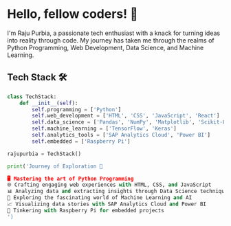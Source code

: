 <!-- Raju Purbia -->
# Hello, fellow coders! 👋

I'm Raju Purbia, a passionate tech enthusiast with a knack for turning ideas into reality through code. My journey has taken me through the realms of Python Programming, Web Development, Data Science, and Machine Learning.



## Tech Stack 🛠️
```python
class TechStack:
    def __init__(self):
        self.programming = ['Python']
        self.web_development = ['HTML', 'CSS', 'JavaScript', 'React']
        self.data_science = ['Pandas', 'NumPy', 'Matplotlib', 'Scikit-Learn']
        self.machine_learning = ['TensorFlow', 'Keras']
        self.analytics_tools = ['SAP Analytics Cloud', 'Power BI']
        self.embedded = ['Raspberry Pi']

rajupurbia = TechStack()

print('Journey of Exploration 🚀

🖥️ Mastering the art of Python Programming
🌐 Crafting engaging web experiences with HTML, CSS, and JavaScript
📊 Analyzing data and extracting insights through Data Science techniques
🤖 Exploring the fascinating world of Machine Learning and AI
📈 Visualizing data stories with SAP Analytics Cloud and Power BI
🍓 Tinkering with Raspberry Pi for embedded projects
')
